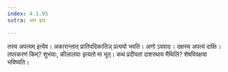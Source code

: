 ```yaml
---
index: 4.1.95
sutra: अत इञ्

---
```

तस्य अपत्यम् इत्येव। अकारान्तात् प्रातिपदिकातिञ् प्रत्ययो भवति। अणो ऽपवादः। दक्षस्य अपत्यं दाक्षिः। तपरकरणं किम्? शुभंयाः, कीलालपाः इत्यतो मा भूत्। कथं प्रदीयतां दाशरथाय मैथिलि? शेषविवक्षया भविष्यति।